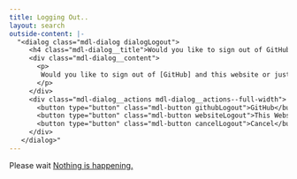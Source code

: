 ```yaml
---
title: Logging Out..
layout: search
outside-content: |-
  "<dialog class="mdl-dialog dialogLogout">
     <h4 class="mdl-dialog__title">Would you like to sign out of GitHub too?</h4>
     <div class="mdl-dialog__content">
       <p>
        Would you like to sign out of [GitHub] and this website or just [this website].
       </p>
     </div>
     <div class="mdl-dialog__actions mdl-dialog__actions--full-width">
       <button type="button" class="mdl-button githubLogout">GitHub</button>
       <button type="button" class="mdl-button websiteLogout">This Website</button>
       <button type="button" class="mdl-button cancelLogout">Cancel</button>
     </div>
   </dialog>"
---
```


Please wait
<a class="noDialog" href="javascript:noDialog()">Nothing is happening.</a>

<script src="/js/logout.js"></script>



